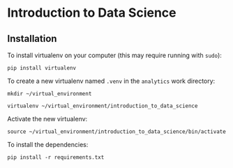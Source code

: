 # Introduction to Data Science

## Installation

To install virtualenv on your computer (this may require running with `sudo`):

    pip install virtualenv

To create a new virtualenv named `.venv` in the `analytics` work directory:

    mkdir ~/virtual_environment

    virtualenv ~/virtual_environment/introduction_to_data_science

Activate the new virtualenv:

    source ~/virtual_environment/introduction_to_data_science/bin/activate

To install the dependencies:

    pip install -r requirements.txt

